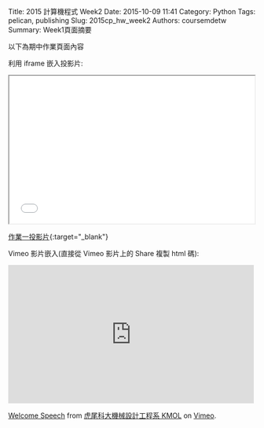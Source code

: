 Title: 2015 計算機程式 Week2
Date: 2015-10-09 11:41
Category: Python
Tags: pelican, publishing
Slug: 2015cp_hw_week2
Authors: coursemdetw
Summary: Week1頁面摘要

以下為期中作業頁面內容

利用 iframe 嵌入投影片:

<iframe src="simplest1.html" width="500" height="300"></iframe>

[作業一投影片](simplest1.html){:target="_blank"}






Vimeo 影片嵌入(直接從 Vimeo 影片上的 Share 複製 html 碼):

<iframe src="https://player.vimeo.com/video/137724068" width="500" height="281" frameborder="0" webkitallowfullscreen mozallowfullscreen allowfullscreen></iframe> <p><a href="https://vimeo.com/137724068">Welcome Speech</a> from <a href="https://vimeo.com/user24079973">虎尾科大機械設計工程系 KMOL</a> on <a href="https://vimeo.com">Vimeo</a>.</p>

